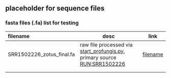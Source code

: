 ## placeholder for sequence files

### fasta files (.fa) list for testing

| filename | desc | link |
| :--- | --- | --- |
| SRR1502226_zotus_final.fa | raw file processed via [start_profungis.py](https://github.com/naturalis/mycodiversity/tree/master/PROFUNGIS), primary source [RUN:SRR1502226](https://trace.ncbi.nlm.nih.gov/Traces/?view=run_browser&acc=SRR1502226&display=metadata)  | [filename](https://github.com/naturalis/mycodiversity/blob/master/PROFUNGIS_post_processing/test_zotu/SRR1502226_zotus_final.fa) | 
|  |  |  |
|  |  |  |


